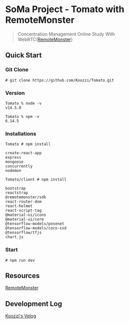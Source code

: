 # SoMa Project - Tomato with RemoteMonster 

> Concentration Management Online Study With WebRTC([RemoteMonster](https://remotemonster.com/))

## Quick Start

### Git Clone
```
# git clone https://github.com/Koozzi/Tomato.git
```

### Version
```
Tomato % node -v                   
v14.5.0

Tomato % npm -v
6.14.5
```

### Installations

```
Tomato # npm install

create-react-app
express
mongoose
concurrently
nodemon

Tomato/client # npm install

bootstrap
reactstrap
@remotemonster/sdk
react-router-dom
react-helmet
react-script-tag
@material-ui/icons
@material-ui/core
@tensorflow-models/posenet
@tensorflow-models/coco-ssd
@tensorflow/tfjs
chart.js
```

### Start
```
# npm run dev
```

## Resources

[RemoteMonster](https://remotemonster.com/)

## Development Log

[Koozzi's Velog](https://velog.io/@koozzi/series/Software-Maestro)
